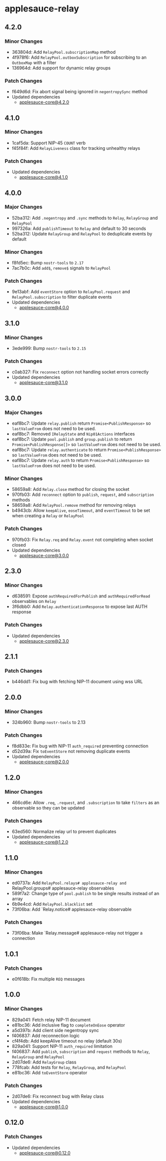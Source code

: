 # applesauce-relay

## 4.2.0

### Minor Changes

- 363804d: Add `RelayPool.subscriptionMap` method
- 4f978f6: Add `RelayPool.outboxSubscription` for subscribing to an `OutboxMap` with a filter
- 136964d: Add support for dynamic relay groups

### Patch Changes

- f649d6d: Fix abort signal being ignored in `negentropySync` method
- Updated dependencies
  - applesauce-core@4.2.0

## 4.1.0

### Minor Changes

- 1caf5da: Support NIP-45 `COUNT` verb
- f45f84f: Add `RelayLiveness` class for tracking unhealthy relays

### Patch Changes

- Updated dependencies
  - applesauce-core@4.1.0

## 4.0.0

### Major Changes

- 52ba312: Add `.negentropy` and `.sync` methods to `Relay`, `RelayGroup` and `RelayPool`
- 997326a: Add `publishTimeout` to `Relay` and default to 30 seconds
- 52ba312: Update `RelayGroup` and `RelayPool` to deduplicate events by default

### Minor Changes

- f8fd5ec: Bump `nostr-tools` to `2.17`
- 7ac7b0c: Add `add$`, `remove$` signals to `RelayPool`

### Patch Changes

- 9e13abf: Add `eventStore` option to `RelayPool.request` and `RelayPool.subscription` to filter duplicate events
- Updated dependencies
  - applesauce-core@4.0.0

## 3.1.0

### Minor Changes

- 3ede999: Bump `nostr-tools` to `2.15`

### Patch Changes

- c0ab327: Fix `reconnect` option not handling socket errors correctly
- Updated dependencies
  - applesauce-core@3.1.0

## 3.0.0

### Major Changes

- eaf8bc7: Update `relay.publish` return `Promise<PublishResponse>` so `lastValueFrom` does not need to be used.
- eaf8bc7: Removed `IRelayState` and `Nip01Actions` interfaces
- eaf8bc7: Update `pool.publish` and `group.publish` to return `Promise<PublishResponse[]>` so `lastValueFrom` does not need to be used.
- eaf8bc7: Update `relay.authenticate` to return `Promise<PublishResponse>` so `lastValueFrom` does not need to be used.
- eaf8bc7: Update `relay.auth` to return `Promise<PublishResponse>` so `lastValueFrom` does not need to be used.

### Minor Changes

- 58659a8: Add `Relay.close` method for closing the socket
- 970fb03: Add `reconnect` option to `publish`, `request`, and `subscription` methods
- 58659a8: Add `RelayPool.remove` method for removing relays
- b4943cb: Allow `keepAlive`, `eoseTimeout`, and `eventTimeout` to be set when creating a `Relay` or `RelayPool`

### Patch Changes

- 970fb03: Fix `Relay.req` and `Relay.event` not completing when socket closed
- Updated dependencies
  - applesauce-core@3.0.0

## 2.3.0

### Minor Changes

- d638591: Expose `authRequiredForPublish` and `authRequiredForRead` observables on `Relay`
- 3f6dbb0: Add `Relay.authenticationResponse` to expose last AUTH response

### Patch Changes

- Updated dependencies
  - applesauce-core@2.3.0

## 2.1.1

### Patch Changes

- b446dd1: Fix bug with fetching NIP-11 document using wss URL

## 2.0.0

### Minor Changes

- 324b960: Bump `nostr-tools` to 2.13

### Patch Changes

- f8d833e: Fix bug with NIP-11 `auth_required` preventing connection
- d52d39a: Fix `toEventStore` not removing duplicate events
- Updated dependencies
  - applesauce-core@2.0.0

## 1.2.0

### Minor Changes

- 466cd6e: Allow `.req`, `.request`, and `.subscription` to take `filters` as an observable so they can be updated

### Patch Changes

- 63ed560: Normalize relay url to prevent duplicates
- Updated dependencies
  - applesauce-core@1.2.0

## 1.1.0

### Minor Changes

- ed0737a: Add `RelayPool.relays# applesauce-relay and `RelayPool.groups# applesauce-relay observables
- 589f7a2: Change type of `pool.publish` to be single results instead of an array
- 6b9e4cd: Add `RelayPool.blacklist` set
- 73f06ba: Add `Relay.notice# applesauce-relay observable

### Patch Changes

- 73f06ba: Make `Relay.message# applesauce-relay not trigger a connection

## 1.0.1

### Patch Changes

- e0f618b: Fix multiple `REQ` messages

## 1.0.0

### Minor Changes

- 829a041: Fetch relay NIP-11 document
- e81bc36: Add inclusive flag to `completeOnEose` operator
- a5d397b: Add client side negentropy sync
- f406837: Add reconnection logic
- cf4f4db: Add keepAlive timeout no relay (default 30s)
- 829a041: Support NIP-11 `auth_required` limitation
- f406837: Add `publish`, `subscription` and `request` methods to `Relay`, `RelayGroup` and `RelayPool`
- 2d07de6: Add `RelayGroup` class
- 778fcab: Add tests for `Relay`, `RelayGroup`, and `RelayPool`
- e81bc36: Add `toEventStore` operator

### Patch Changes

- 2d07de6: Fix reconnect bug with Relay class
- Updated dependencies
  - applesauce-core@1.0.0

## 0.12.0

### Patch Changes

- Updated dependencies
  - applesauce-core@0.12.0
